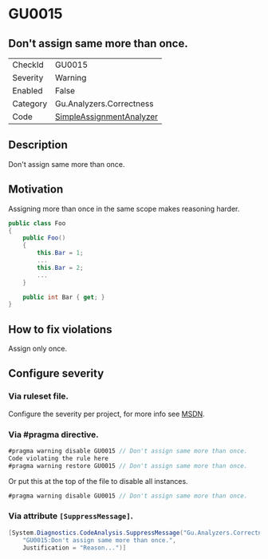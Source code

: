 # GU0015
## Don't assign same more than once.

<!-- start generated table -->
<table>
  <tr>
    <td>CheckId</td>
    <td>GU0015</td>
  </tr>
  <tr>
    <td>Severity</td>
    <td>Warning</td>
  </tr>
  <tr>
    <td>Enabled</td>
    <td>False</td>
  </tr>
  <tr>
    <td>Category</td>
    <td>Gu.Analyzers.Correctness</td>
  </tr>
  <tr>
    <td>Code</td>
    <td><a href="https://github.com/DotNetAnalyzers/Gu.Analyzers/blob/master/Gu.Analyzers/NodeAnalyzers/SimpleAssignmentAnalyzer.cs">SimpleAssignmentAnalyzer</a></td>
  </tr>
</table>
<!-- end generated table -->

## Description

Don't assign same more than once.

## Motivation

Assigning more than once in the same scope makes reasoning harder.
```cs
public class Foo
{
    public Foo()
    {
        this.Bar = 1;
        ...
        this.Bar = 2;
        ...
    }

    public int Bar { get; }
}
```

## How to fix violations

Assign only once.

<!-- start generated config severity -->
## Configure severity

### Via ruleset file.

Configure the severity per project, for more info see [MSDN](https://msdn.microsoft.com/en-us/library/dd264949.aspx).

### Via #pragma directive.
```C#
#pragma warning disable GU0015 // Don't assign same more than once.
Code violating the rule here
#pragma warning restore GU0015 // Don't assign same more than once.
```

Or put this at the top of the file to disable all instances.
```C#
#pragma warning disable GU0015 // Don't assign same more than once.
```

### Via attribute `[SuppressMessage]`.

```C#
[System.Diagnostics.CodeAnalysis.SuppressMessage("Gu.Analyzers.Correctness", 
    "GU0015:Don't assign same more than once.", 
    Justification = "Reason...")]
```
<!-- end generated config severity -->